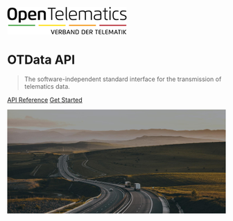 ![logo](_media/logo.png)

# OTData API

> The software-independent standard interface for the transmission of telematics data.

[API Reference](https://gitlab.com/opentelematics/otdata/-/tree/master)
[Get Started](apiSections.md)

![](_media/header_1920x914px_01.jpg)

